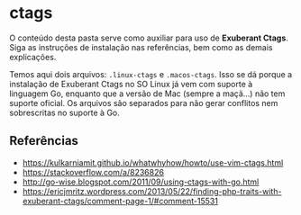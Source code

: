# ctags

O conteúdo desta pasta serve como auxiliar para uso de **Exuberant Ctags**. Siga
as instruções de instalação nas referências, bem como as demais explicações.

Temos aqui dois arquivos: `.linux-ctags` e `.macos-ctags`. Isso se dá porque a
instalação de Exuberant Ctags no SO Linux já vem com suporte à linguagem Go,
enquanto que a versão de Mac (sempre a maçã...) não tem suporte oficial. Os
arquivos são separados para não gerar conflitos nem sobrescritas no suporte à
Go.

## Referências

- https://kulkarniamit.github.io/whatwhyhow/howto/use-vim-ctags.html
- https://stackoverflow.com/a/8236826
- http://go-wise.blogspot.com/2011/09/using-ctags-with-go.html
- https://ericjmritz.wordpress.com/2013/05/22/finding-php-traits-with-exuberant-ctags/comment-page-1/#comment-15531
